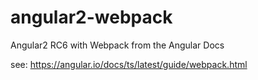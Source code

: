# angular2-webpack
Angular2 RC6 with Webpack from the Angular Docs

see: https://angular.io/docs/ts/latest/guide/webpack.html
